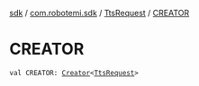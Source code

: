 [sdk](../../index.md) / [com.robotemi.sdk](../index.md) / [TtsRequest](index.md) / [CREATOR](./-c-r-e-a-t-o-r.md)

# CREATOR

`val CREATOR: `[`Creator`](https://developer.android.com/reference/android/os/Parcelable/Creator.html)`<`[`TtsRequest`](index.md)`>`